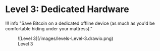 # Level 3: Dedicated Hardware

!!! info "Save Bitcoin on a dedicated offline device (as much as you'd be comfortable hiding under your mattress)."

<figure markdown>
![Level 3](/images/levels-Level-3.drawio.png)
  <figcaption>Level 3</figcaption>
</figure>


<!--

Coldcard

DIY rpi-zero

Seedsigner

https://alevchuk.medium.com/bitcoin-good-start-c70ef23092c2



## Hardware Wallets

Hardware Wallets
 can be a great self custody solution.

However, with the exception of devices like the
 [Coldcard](https://coldcard.com/),
 hardware wallets offer
 very different approaches to self-custody,
 are rarely Bitcoin-only,
 and they often
 involve proprietary software or hardware,
 with limited ability to verify entropy.



-->






